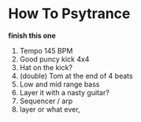 # How To Psytrance

**finish this one**

1. Tempo 145 BPM
2. Good puncy kick 4x4
3. Hat on the kick?
4. (double) Tom at the end of 4 beats
5. Low and mid range bass
6. Layer it with a nasty guitar?
7. Sequencer / arp
8. layer or what ever, 